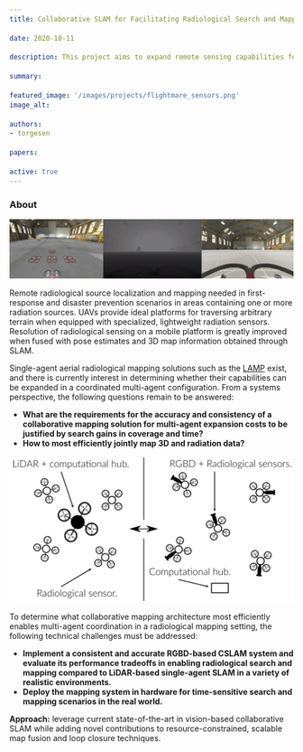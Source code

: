 ```yaml
---
title: Collaborative SLAM for Facilitating Radiological Search and Mapping on a Multi-agent Aerial Platform

date: 2020-10-11

description: This project aims to expand remote sensing capabilities for radiation source localization and mapping with a collaborative SLAM (CSLAM) framework that enables faster/more versatile search coverage while utilizing lightweight and relatively inexpensive sensing on UAVs in a bandwidth-limited network.

summary:

featured_image: '/images/projects/flightmare_sensors.png'
image_alt:

authors:
- torgesen

papers:

active: true
---
```


### About

![Unity-based simulation environment based on Flightmare for multi-agent CSLAM algorithm implementation and preliminary testing.](/images/projects/flightmare_sensors.png)

Remote radiological source localization and mapping needed in first-response and disaster prevention scenarios in areas containing one or more radiation sources. UAVs provide ideal platforms for traversing arbitrary terrain when equipped with specialized, lightweight radiation sensors. Resolution of radiological sensing on a mobile platform is greatly improved when fused with pose estimates and 3D map information obtained through SLAM.

Single-agent aerial radiological mapping solutions such as the [LAMP](https://arxiv.org/pdf/1908.06114.pdf) exist, and there is currently interest in determining whether their capabilities can be expanded in a coordinated multi-agent configuration. From a systems perspective, the following questions remain to be answered:

- **What are the requirements for the accuracy and consistency of a collaborative mapping solution for multi-agent expansion costs to be justified by search gains in coverage and time?**
- **How to most efficiently jointly map 3D and radiation data?**

![Possible multi-agent mapping architectures. Left: Larger UAV generates 3D maps with LiDAR and several smaller UAVs exclusively relay radiological sensing data to the central drone. Right: several smaller drones equipped with radiological and/or RGBD sensors communicate with a central (grounded) server.](/images/projects/cslam_radsearch_architectures.png)

To determine what collaborative mapping architecture most efficiently enables multi-agent coordination in a radiological mapping setting, the following technical challenges must be addressed:

- **Implement a consistent and accurate RGBD-based CSLAM system and evaluate its performance tradeoffs in enabling radiological search and mapping compared to LiDAR-based single-agent SLAM in a variety of realistic environments.**
- **Deploy the mapping system in hardware for time-sensitive search and mapping scenarios in the real world.**

**Approach:** leverage current state-of-the-art in vision-based collaborative SLAM while adding novel contributions to resource-constrained, scalable map fusion and loop closure techniques.
